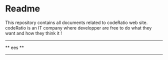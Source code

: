 # Readme

This repository contains all documents related to codeRatio web site.  
codeRatio is an IT company where developper are free to do what they want and how they think it !

*********
** ees **
*********
